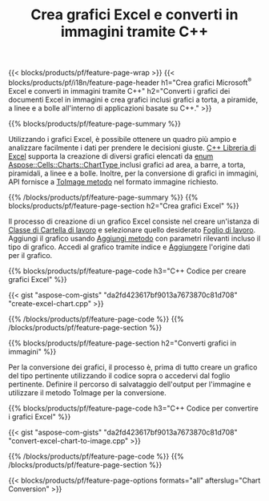 ﻿---
title: Crea grafici Excel e converti in immagini tramite C++
url: /it/cpp/chart/
description: C++ codice sorgente per disegnare e convertire grafici o diagrammi in Microsoft Excel utilizzando C++ Libreria
---
{{< blocks/products/pf/feature-page-wrap >}}
{{< blocks/products/pf/i18n/feature-page-header h1="Crea grafici Microsoft<sup>&reg;</sup> Excel e converti in immagini tramite C++" h2="Converti i grafici dei documenti Excel in immagini e crea grafici inclusi grafici a torta, a piramide, a linee e a bolle all\'interno di applicazioni basate su C++." >}}

{{% blocks/products/pf/feature-page-summary %}}

Utilizzando i grafici Excel, è possibile ottenere un quadro più ampio e analizzare facilmente i dati per prendere le decisioni giuste. [C++ Libreria di Excel](/cells/cpp/) supporta la creazione di diversi grafici elencati da [enum Aspose::Cells::Charts::ChartType
](https://reference.aspose.com/cells/cpp/namespace/aspose.cells.charts#a2f17e69bcefc754569019185d0621b70) inclusi grafici ad area, a barre, a torta, piramidali, a linee e a bolle. Inoltre, per la conversione di grafici in immagini, API fornisce a [ToImage metodo](https://reference.aspose.com/cells/cpp/class/aspose.cells.charts.i_sparkline#a28d76dd585c48366e1657f2982722ddb) nel formato immagine richiesto.

{{% /blocks/products/pf/feature-page-summary %}}
{{% blocks/products/pf/feature-page-section h2="Crea grafici Excel" %}}

Il processo di creazione di un grafico Excel consiste nel creare un'istanza di [Classe di Cartella di lavoro](https://reference.aspose.com/cells/cpp/class/aspose.cells.i_workbook) e selezionare quello desiderato [Foglio di lavoro](https://reference.aspose.com/cells/cpp/class/aspose.cells.i_worksheet_collection#a5574d624796043233420d0e0459ccc43). Aggiungi il grafico usando [Aggiungi metodo](https://reference.aspose.com/cells/cpp/class/aspose.cells.charts.i_chart_collection#ab7e8cce835c251a4682605299a6aa068) con parametri rilevanti incluso il tipo di grafico. Accedi al grafico tramite indice e [Aggiungere](https://reference.aspose.com/cells/cpp/class/aspose.cells.charts.i_series_collection#a8f4dc4d883f32f65b1fb673e2aa7862f) l'origine dati per il grafico.

{{% blocks/products/pf/feature-page-code h3="C++ Codice per creare grafici Excel" %}}

{{< gist "aspose-com-gists" "da2fd423617bf9013a7673870c81d708" "create-excel-chart.cpp" >}}

{{% /blocks/products/pf/feature-page-code %}}
{{% /blocks/products/pf/feature-page-section %}}

{{% blocks/products/pf/feature-page-section h2="Converti grafici in immagini" %}}


Per la conversione dei grafici, il processo è, prima di tutto creare un grafico del tipo pertinente utilizzando il codice sopra o accedervi dal foglio pertinente. Definire il percorso di salvataggio dell'output per l'immagine e utilizzare il metodo ToImage per la conversione.

 
{{% blocks/products/pf/feature-page-code h3="C++ Codice per convertire i grafici Excel" %}}

{{< gist "aspose-com-gists" "da2fd423617bf9013a7673870c81d708" "convert-excel-chart-to-image.cpp" >}}

{{% /blocks/products/pf/feature-page-code %}}
{{% /blocks/products/pf/feature-page-section %}}

{{< blocks/products/pf/feature-page-options formats="all" afterslug="Chart Conversion" >}}